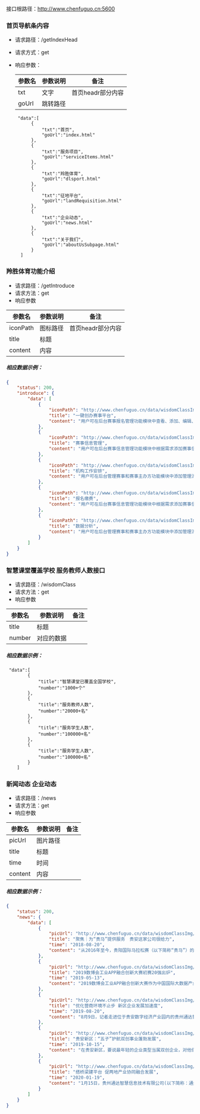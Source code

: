 

接口根路径：http://www.chenfuguo.cn:5600

### 首页导航条内容

- 请求路径：/getIndexHead

- 请求方式：get

- 响应参数：

  | 参数名 | 参数说明 | 备注              |
  | ------ | -------- | ----------------- |
  | txt    | 文字     | 首页headr部分内容 |
  | goUrl  | 跳转路径 |                   |

   
  
  ```
   "data":[
        {
            "txt":"首页",
            "goUrl":"index.html"
        },
        {
            "txt":"服务项目",
            "goUrl":"serviceItems.html"
        },
        {
            "txt":"羚胜体育",
            "goUrl":"dlsport.html"
        },
        {
            "txt":"征地平台",
            "goUrl":"landRequisition.html"
        },
        {
            "txt":"企业动态",
            "goUrl":"news.html"
        },
        {
            "txt":"关于我们",
            "goUrl":"aboutUsSubpage.html"
        }
    ]
  ```
  
  



### 羚胜体育功能介绍

- 请求路径：/getIntroduce
- 请求方法：get
- 响应参数

| 参数名   | 参数说明 | 备注              |
| -------- | -------- | ----------------- |
| iconPath | 图标路径 | 首页headr部分内容 |
| title    | 标题     |                   |
| content  | 内容     |                   |

##### 相应数据示例：

```json
{
    "status": 200,
    "introduce": {
        "data": [
            {
                "iconPath": "http://www.chenfuguo.cn/data/wisdomClassImg/icon-99.png",
                "title": "一键创办赛事平台",
                "content": "用户可在后台赛事报名管理功能模块中查看、添加、编辑、删除或导出参赛者信息、分配参赛号码、设置赛事特殊号码、管理团队等。"
            },
            {
                "iconPath": "http://www.chenfuguo.cn/data/wisdomClassImg/icon-101.png",
                "title": "赛事信息管理",
                "content": "用户可在后台赛事信息管理功能模块中根据需求添加赛事信息内容，例如赛事新闻、公告等。"
            },
            {
                "iconPath": "http://www.chenfuguo.cn/data/wisdomClassImg/icon-103.png",
                "title": "机构工作安排",
                "content": "用户可在后台管理赛事和赛事主办方功能模块中添加管理流程、设置负责人、查看处理流程延期记录等。"
            },
            {
                "iconPath": "http://www.chenfuguo.cn/data/wisdomClassImg/icon-99.png",
                "title": "报名缴费",
                "content": "用户可在后台赛事信息管理功能模块中根据需求添加赛事信息内容，例如赛事新闻、公告等。"
            },
            {
                "iconPath": "http://www.chenfuguo.cn/data/wisdomClassImg/icon-113.png",
                "title": "数据分析",
                "content": "用户可在后台管理赛事和赛事主办方功能模块中添加管理流程、设置负责人、查看处理流程延期记录等。"
            }
        ]
    }
}
```

#####  



### 智慧课堂覆盖学校 服务教师人数接口

- 请求路径：/wisdomClass
- 请求方法：get
- 响应参数

| 参数名 | 参数说明   | 备注 |
| ------ | ---------- | ---- |
| title  | 标题       |      |
| number | 对应的数据 |      |

##### 相应数据示例：

```
 "data":[
        {
            "title":"智慧课堂已覆盖全国学校",
            "number":"1000+个"
        },
        {
            "title":"服务教师人数",
            "number":"20000+名"
        },
        {
            "title":"服务学生人数",
            "number":"100000+名"
        },
        {
            "title":"服务学生人数",
            "number":"100000+名"
        }
    ]

```

#####  



### 新闻动态 企业动态

- 请求路径：/news
- 请求方法：get
- 响应参数

| 参数名  | 参数说明 | 备注 |
| ------- | -------- | ---- |
| picUrl  | 图片路径 |      |
| title   | 标题     |      |
| time    | 时间     |      |
| content | 内容     |      |

##### 相应数据示例：

```json
{
    "status": 200,
    "news": {
        "data": [
            {
                "picUrl": "http://www.chenfuguo.cn/data/wisdomClassImg/nwesSingleImg.png",
                "title": "聚焦｜为“贵马”提供服务　贵安这家公司很给力",
                "time": "2018-08-20",
                "content": "从2016年至今，贵阳国际马拉松赛（以下简称“贵马”）的好评度呈逐年上升趋势，满意度也在不断提升，贵安新区一家新兴数字产业公司在其中作出了不小的贡献。"
            },
            {
                "picUrl": "http://www.chenfuguo.cn/data/wisdomClassImg/nwesSingleImg.png",
                "title": "2019数博会工业APP融合创新大赛初赛20强出炉",
                "time": "2019-05-13",
                "content": "2019数博会工业APP融合创新大赛作为中国国际大数据产业博览会的重要大赛之一，吸引了来自全国各地制造业企业、软件企业、科研院所、高等院校的创新团队报名参赛，覆盖多个省市。自3月25日正式启动以来，招募到1000+优秀项目，通过大赛组委会初步海选，共有500+项目在数博会官网进行展示。"
            },
            {
                "picUrl": "http://www.chenfuguo.cn/data/wisdomClassImg/nwesSingleImg.png",
                "title": "优化营商环境不止步 新区企业发展加速度",
                "time": "2019-08-20",
                "content": "8月9日，记者走进位于贵安数字经济产业园内的贵州通达智慧信息技术有限公司(以下简称：通达智慧)，只见宽敞整洁的办公室里，年轻的员工们正在认真地工作着。+优秀项目，通过大赛组委会初步海选，共有500+项目在数博会官网进行展示。"
            },
            {
                "picUrl": "http://www.chenfuguo.cn/data/wisdomClassImg/nwesSingleImg.png",
                "title": "贵安新区：“五子”护航双创事业蓬勃发展",
                "time": "2019-10-15",
                "content": "在贵安新区，要说最年轻的企业类型当属双创企业，对他们贴心的关怀和服务也是推动他们发展有力的一只手。贵州通达智慧信息技术有限公司就是得到“五子”工程帮助的典型企业。公司2016年落户新区，能够在3年时间内快速成长，新区“五子”工程给予双创企业强劲的发展动力。"
            },
            {
                "picUrl": "http://www.chenfuguo.cn/data/wisdomClassImg/nwesSingleImg.png",
                "title": "搭桥梁建平台 促两地产业协同融合发展",
                "time": "2020-01-19",
                "content": "1月15日，贵州通达智慧信息技术有限公司(以下简称：通达智慧)与广州视源电子科技股份有限公司(以下简称：视源股份公司)合作成立的视源股份公司贵阳办事处在贵阳市观山湖区金融城成立，这是通达智慧与贵阳企业融合发展的又一新起点。"
            }
        ]
    }
}
```

#####  











